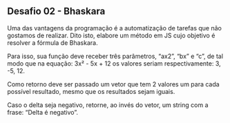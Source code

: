 ## Desafio 02 - Bhaskara

Uma das vantagens da programação é a automatização de tarefas que não gostamos de realizar. Dito isto, elabore um método em JS cujo objetivo é resolver a fórmula de Bhaskara.  
  
Para isso, sua função deve receber três parâmetros, “ax2”, “bx” e “c”, de tal modo que na equação: 3x² - 5x + 12 os valores seriam respectivamente: 3, -5, 12.  
  
Como retorno deve ser passado um vetor que tem 2 valores um para cada possível resultado, mesmo que os resultados sejam iguais.  
  
Caso o delta seja negativo, retorne, ao invés do vetor, um string com a frase: “Delta é negativo”.  
